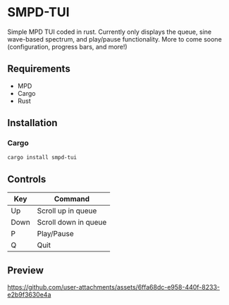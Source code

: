 # SMPD-TUI
Simple MPD TUI coded in rust.
Currently only displays the queue, sine wave-based spectrum, and play/pause functionality. More to come soone (configuration, progress bars, and more!)

## Requirements
- MPD
- Cargo
- Rust

  
## Installation
### Cargo
```cargo install smpd-tui```

## Controls
| Key | Command|
| ----- | -----|
| Up | Scroll up in queue |
| Down | Scroll down in queue |
| P | Play/Pause |
| Q | Quit |

## Preview
https://github.com/user-attachments/assets/6ffa68dc-e958-440f-8233-e2b9f3630e4a

